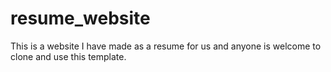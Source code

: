 # resume_website
This is a website I have made as a resume for us and anyone is welcome to clone and use this template.

